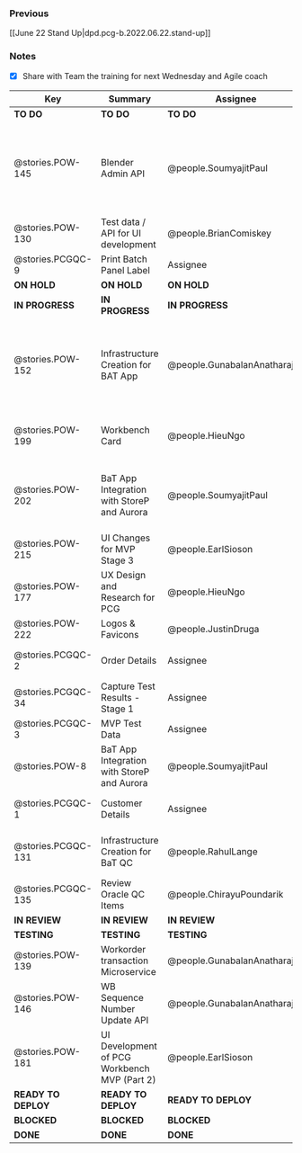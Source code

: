 
### Previous

[[June 22 Stand Up|dpd.pcg-b.2022.06.22.stand-up]]

### Notes

- [x] Share with Team the training for next Wednesday and Agile coach 


| Key                 | Summary                                      | Assignee                     | Notes                                                                           | Components                         |
| ------------------- | -------------------------------------------- | ---------------------------- | ------------------------------------------------------------------------------- | ---------------------------------- |
| **TO DO**           | **TO DO**                                    | **TO DO**                    | **TO DO**                                                                       | **TO DO**                          |
| @stories.POW-145    | Blender Admin API                            | @people.SoumyajitPaul       | Ameya asked for the design structure for the API to proceed with the QA testing | Microservices and API              |
| @stories.POW-130    | Test data / API for UI development           | @people.BrianComiskey        |                                                                                 | Testing; UI Front End              |
| @stories.PCGQC-9    | Print Batch Panel Label                      | Assignee                     |                                                                                 | Testing; UI Front End              |
| **ON HOLD**         | **ON HOLD**                                  | **ON HOLD**                  | **ON HOLD**                                                                     | **ON HOLD**                        |
| **IN PROGRESS**     | **IN PROGRESS**                              | **IN PROGRESS**              | **IN PROGRESS**                                                                 | **IN PROGRESS**                    |
| @stories.POW-152    | Infrastructure Creation for BAT App          | @people.GunabalanAnatharajan | Sub-task - 156 will be done today, will be ready for demo tomorrow with Dan     |                                    |
| @stories.POW-199    | Workbench Card                               | @people.HieuNgo              | User interview yesterday and today                                              | UX                                 |
| @stories.POW-202    | BaT App Integration with StoreP and Aurora   | @people.SoumyajitPaul       | Mapping will be reviewed today and completed today                              | Integration                        |
| @stories.POW-215    | UI Changes for MVP Stage 3                   | @people.EarlSioson           |                                                                                 |                                    |
| @stories.POW-177    | UX Design and Research for PCG               | @people.HieuNgo              |                                                                                 |                                    |
| @stories.POW-222    | Logos & Favicons                             | @people.JustinDruga          | Hieu is on this, the                                                            |                                    |
| @stories.PCGQC-2    | Order Details                                | Assignee                     | Waiting on DB and test data                                                     |                                    |
| @stories.PCGQC-34   | Capture Test Results - Stage 1               | Assignee                     |                                                                                 | Microservices and API              |
| @stories.PCGQC-3    | MVP Test Data                                | Assignee                     |                                                                                 |                                    |
| @stories.POW-8      | BaT App Integration with StoreP and Aurora   | @people.SoumyajitPaul       | Will be moved to testing today                                                  |                                    |
| @stories.PCGQC-1    | Customer Details                             | Assignee                     | Scott will testing the sub-tasks                                                |                                    |
| @stories.PCGQC-131  | Infrastructure Creation for BaT QC           | @people.RahulLange           | Will be working with Jason, follow-up                                           |                                    |
| @stories.PCGQC-135  | Review Oracle QC Items                       | @people.ChirayuPoundarik     |                                                                                 | Testing; UI Front End              |
| **IN REVIEW**       | **IN REVIEW**                                | **IN REVIEW**                | **IN REVIEW**                                                                   | **ON HOLD**                        |
| **TESTING**         | **TESTING**                                  | **TESTING**                  | **TESTING**                                                                     | **BLOCKED**                        |
| @stories.POW-139    | Workorder transaction Microservice           | @people.GunabalanAnatharajan | Brian had access issues                                                         | Microservices and API              |
| @stories.POW-146    | WB Sequence Number Update API                | @people.GunabalanAnatharajan |                                                                                 | Microservices and API              |
| @stories.POW-181    | UI Development of PCG Workbench MVP (Part 2) | @people.EarlSioson           | Will be tested by Brian in Dev                                                  | UI Front End                       |
| **READY TO DEPLOY** | **READY TO DEPLOY**                          | **READY TO DEPLOY**          | **READY TO DEPLOY**                                                             | **BLOCKED**                        |
| **BLOCKED**         | **BLOCKED**                                  | **BLOCKED**                  | **BLOCKED**                                                                     | **BLOCKED**                        |
| **DONE**            | **DONE**                                     | **DONE**                     | **DONE**                                                                        | **DONE**                           |


